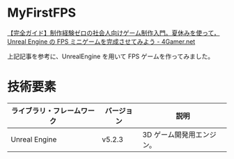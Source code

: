 # MyFirstFPS

[【完全ガイド】制作経験ゼロの社会人向けゲーム制作入門。夏休みを使って，Unreal Engine の FPS ミニゲームを完成させてみよう - 4Gamer.net](https://www.4gamer.net/games/210/G021013/20240606033/)

上記記事を参考に、UnrealEngine を用いて FPS ゲームを作ってみました。

# 技術要素

| ライブラリ・フレームワーク | バージョン | 説明                      |
| -------------------------- | ---------- | ------------------------- |
| Unreal Engine              | v5.2.3     | 3D ゲーム開発用エンジン。 |
